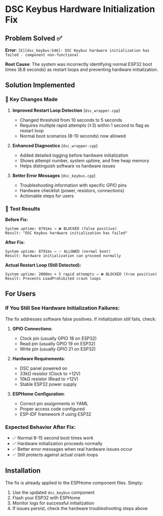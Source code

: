 # DSC Keybus Hardware Initialization Fix

## Problem Solved ✅
**Error**: `[E][dsc_keybus:546]: DSC Keybus hardware initialization has failed - component non-functional`

**Root Cause**: The system was incorrectly identifying normal ESP32 boot times (8.8 seconds) as restart loops and preventing hardware initialization.

## Solution Implemented

### 🔧 Key Changes Made

1. **Improved Restart Loop Detection** (`dsc_wrapper.cpp`)
   - Changed threshold from 10 seconds to 5 seconds
   - Requires multiple rapid attempts (≥3) within 1 second to flag as restart loop
   - Normal boot scenarios (8-10 seconds) now allowed

2. **Enhanced Diagnostics** (`dsc_wrapper.cpp`) 
   - Added detailed logging before hardware initialization
   - Shows attempt number, system uptime, and free heap memory
   - Helps distinguish software vs hardware issues

3. **Better Error Messages** (`dsc_keybus.cpp`)
   - Troubleshooting information with specific GPIO pins
   - Hardware checklist (power, resistors, connections)
   - Actionable steps for users

### 🧪 Test Results

**Before Fix:**
```
System uptime: 8791ms → ❌ BLOCKED (false positive)
Result: "DSC Keybus hardware initialization has failed"
```

**After Fix:**
```  
System uptime: 8791ms → ✅ ALLOWED (normal boot)
Result: Hardware initialization can proceed normally
```

**Actual Restart Loop (Still Detected):**
```
System uptime: 2000ms + 3 rapid attempts → ❌ BLOCKED (true positive) 
Result: Prevents LoadProhibited crash loops
```

## For Users

### If You Still See Hardware Initialization Failures:

The fix addresses software false positives. If initialization still fails, check:

1. **GPIO Connections**:
   - Clock pin (usually GPIO 18 on ESP32)
   - Read pin (usually GPIO 19 on ESP32)  
   - Write pin (usually GPIO 21 on ESP32)

2. **Hardware Requirements**:
   - DSC panel powered on
   - 33kΩ resistor (Clock to +12V)
   - 10kΩ resistor (Read to +12V)
   - Stable ESP32 power supply

3. **ESPHome Configuration**:
   - Correct pin assignments in YAML
   - Proper access code configured
   - ESP-IDF framework if using ESP32

### Expected Behavior After Fix:
- ✅ Normal 8-15 second boot times work
- ✅ Hardware initialization proceeds normally
- ✅ Better error messages when real hardware issues occur
- ✅ Still protects against actual crash loops

## Installation

The fix is already applied to the ESPHome component files. Simply:

1. Use the updated `dsc_keybus` component
2. Flash your ESP32 with ESPHome  
3. Monitor logs for successful initialization
4. If issues persist, check the hardware troubleshooting steps above